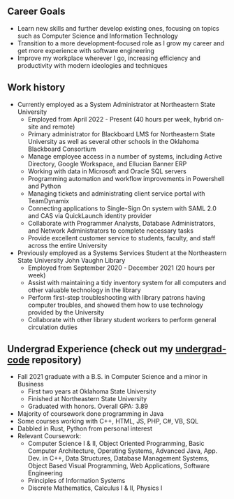 ## Career Goals
* Learn new skills and further develop existing ones, focusing on topics such as Computer Science and Information Technology
* Transition to a more development-focused role as I grow my career and get more experience with software engineering
* Improve my workplace wherever I go, increasing efficiency and productivity with modern ideologies and techniques

## Work history
* Currently employed as a System Administrator at Northeastern State University
  - Employed from April 2022 - Present (40 hours per week, hybrid on-site and remote)
  - Primary administrator for Blackboard LMS for Northeastern State University as well as several other schools in the Oklahoma Blackboard Consortium
  - Manage employee access in a number of systems, including Active Directory, Google Workspace, and Ellucian Banner ERP
  - Working with data in Microsoft and Oracle SQL servers
  - Programming automation and workflow improvements in Powershell and Python
  - Managing tickets and administrating client service portal with TeamDynamix
  - Connecting applications to Single-Sign On system with SAML 2.0 and CAS via QuickLaunch identity provider
  - Collaborate with Programmer Analysts, Database Administrators, and Network Administrators to complete necessary tasks
  - Provide excellent customer service to students, faculty, and staff across the entire University
* Previously employed as a Systems Services Student at the Northeastern State University John Vaughn Library
  - Employed from September 2020 - December 2021 (20 hours per week)
  - Assist with maintaining a tidy inventory system for all computers and other valuable technology in the library
  - Perform first-step troubleshooting with library patrons having computer troubles, and showed them how to use technology provided by the University
  - Collaborate with other library student workers to perform general circulation duties
## Undergrad Experience (check out my [undergrad-code](https://github.com/kadenscroggins/undergrad-code) repository)
* Fall 2021 graduate with a B.S. in Computer Science and a minor in Business
  - First two years at Oklahoma State University
  - Finished at Northeastern State University
  - Graduated with honors. Overall GPA: 3.89
* Majority of coursework done programming in Java
* Some courses working with C++, HTML, JS, PHP, C#, VB, SQL
* Dabbled in Rust, Python from personal interest
* Relevant Coursework:
  - Computer Science I & II, Object Oriented Programming, Basic Computer Architecture, Operating Systems, Advanced Java, App. Dev. in C++, Data Structures, Database Management Systems, Object Based Visual Programming, Web Applications, Software Engineering
  - Principles of Information Systems
  - Discrete Mathematics, Calculus I & II, Physics I
<!--
TODO:
* Add goals section
-->

